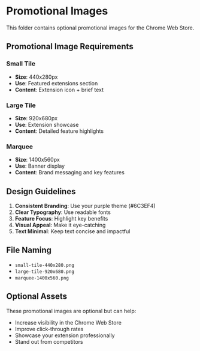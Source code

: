 # Promotional Images

This folder contains optional promotional images for the Chrome Web Store.

## Promotional Image Requirements

### Small Tile
- **Size**: 440x280px
- **Use**: Featured extensions section
- **Content**: Extension icon + brief text

### Large Tile
- **Size**: 920x680px
- **Use**: Extension showcase
- **Content**: Detailed feature highlights

### Marquee
- **Size**: 1400x560px
- **Use**: Banner display
- **Content**: Brand messaging and key features

## Design Guidelines

1. **Consistent Branding**: Use your purple theme (#6C3EF4)
2. **Clear Typography**: Use readable fonts
3. **Feature Focus**: Highlight key benefits
4. **Visual Appeal**: Make it eye-catching
5. **Text Minimal**: Keep text concise and impactful

## File Naming

- `small-tile-440x280.png`
- `large-tile-920x680.png`
- `marquee-1400x560.png`

## Optional Assets

These promotional images are optional but can help:
- Increase visibility in the Chrome Web Store
- Improve click-through rates
- Showcase your extension professionally
- Stand out from competitors 